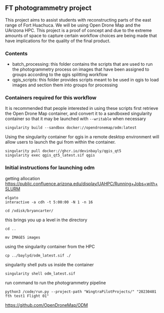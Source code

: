 ## FT photogrammetry project
This project aims to assist students with reconstructing parts of the east range of Fort Huachuca. We will be using Open Drone Map and the UArizona HPC. This project is a proof of concept and due to the extreme amounts of space to capture certain workflow choices are being made that have implications for the quality of the final product.

### Contents

* batch_processing: this folder contains the scripts that are used to run the photogrammetry process on images that have been assigned to groups according to the qgis splitting workflow
* qgis_scripts: this folder provides scripts meant to be used in qgis to load images and section them into groups for processing 

### Containers required for this workflow

It is recommended that people interested in using these scripts first retrieve the Open Drone Map container, and convert it to a sandboxed singularity container so that it may be launched with `--writable` when necessary
```
singularity build --sandbox docker://opendronemap/odm:latest
```

Using the singularity container for qgis in a remote desktop environment will allow users to launch the gui from within the container.

```
singularity pull docker://ghcr.io/devinbayly/qgis_qt5
singularity exec qgis_qt5_latest.sif qgis
```


### Initial instructions for launching odm
getting allocation 
https://public.confluence.arizona.edu/display/UAHPC/Running+Jobs+with+SLURM
```
elgato 
interactive -a cdh -t 5:00:00 -N 1 -n 16  
```
```
cd /xdisk/bryancarter/
```
this brings you up a level in the directory 
```
cd ..
```

```
mv IMAGES images
```
using the singularity container from the HPC
```
cp ../baylyd/odm_latest.sif ./
```
singularity shell
puts us inside the container
```
singularity shell odm_latest.sif
```
run command to run the photogrammetry pipeline
```
python3 /code/run.py --project-path "WingtraPilotProjects/" "20230401 fth test1 Flight 01"
```


https://github.com/OpenDroneMap/ODM
